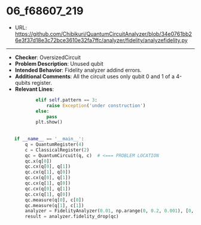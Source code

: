 # 06_f68607_219
 - URL: https://github.com/Chibikuri/QuantumCircuitAnalyzer/blob/34e0761bb26e3f37d18e3c72bce3610e32fa7ffc/analyzer/fidelity/analyzefidelity.py
---
 - **Checker**: OversizedCircuit
 - **Problem Description**: Unused qubit
 - **Intended Behavior**: Fidelity analyzer addind errors.
 - **Additional Comments**: All the circuit uses only qubit 0 and 1 of a 4-qubits register.
 - **Relevant Lines**:
```python
           elif self.pattern == 3:
               raise Exception('under construction')
           else:
               pass
           plt.show()
   
   
   if __name__ == '__main__':
       q = QuantumRegister(4)
       c = ClassicalRegister(2)
       qc = QuantumCircuit(q, c)  # <=== PROBLEM LOCATION
       qc.x(q[0])
       qc.cx(q[0], q[1])
       qc.cx(q[1], q[0])
       qc.cx(q[0], q[1])
       qc.cx(q[1], q[0])
       qc.cx(q[0], q[1])
       qc.cx(q[1], q[0])
       qc.measure(q[0], c[0])
       qc.measure(q[1], c[1])
       analyzer = FidelityAnalyzer(0.01, np.arange(0, 0.2, 0.001), [0, 1], extime=100)
       result = analyzer.fidelity_drop(qc)
```